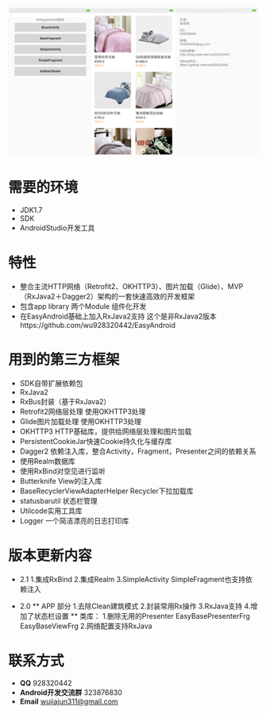 ![](screenshot/1.jpg)
# 需要的环境
* JDK1.7
* SDK
* AndroidStudio开发工具

# 特性
* 整合主流HTTP网络（Retrofit2、OKHTTP3）、图片加载（Glide）、MVP（RxJava2＋Dagger2）架构的一套快速高效的开发框架
* 包含app library 两个Module 组件化开发
* 在EasyAndroid基础上加入RxJava2支持 这个是非RxJava2版本https://github.com/wu928320442/EasyAndroid

# 用到的第三方框架
* SDK自带扩展依赖包
* RxJava2
* RxBus封装（基于RxJava2）
* Retrofit2网络层处理 使用OKHTTP3处理
* Glide图片加载处理 使用OKHTTP3处理
* OKHTTP3  HTTP基础库，提供给网络层处理和图片加载
* PersistentCookieJar快速Cookie持久化与缓存库
* Dagger2 依赖注入库，整合Activity，Fragment，Presenter之间的依赖关系
* 使用Realm数据库
* 使用RxBind对空见进行监听
* Butterknife View的注入库
* BaseRecyclerViewAdapterHelper Recycler下拉加载库
* statusbarutil 状态栏管理
* Utilcode实用工具库
* Logger 一个简洁漂亮的日志打印库

# 版本更新内容
* 2.1
1.集成RxBind
2.集成Realm
3.SimpleActivity SimpleFragment也支持依赖注入

* 2.0
** APP 部分
1.去除Clean建筑模式
2.封装常用Rx操作
3.RxJava支持
4.增加了状态栏设置
** 类库：
1.删除无用的Presenter EasyBasePresenterFrg EasyBaseViewFrg
2.网络配置支持RxJava

# 联系方式
* **QQ** 928320442
* **Android开发交流群** 323876830
* **Email** wujiajun311@gmail.com
